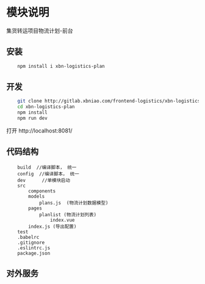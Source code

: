 # 模块说明

集货转运项目物流计划-前台

## 安装

```sh
    npm install i xbn-logistics-plan
```

## 开发

```sh
    git clone http://gitlab.xbniao.com/frontend-logistics/xbn-logistics-plan.git
    cd xbn-logistics-plan
    npm install 
    npm run dev
```
打开
    http://localhost:8081/


## 代码结构 

```dir
    build  //编译脚本， 统一
    config  //编译脚本， 统一
    dev      //单模块启动
    src
        components 
        models
            plans.js  (物流计划数据模型)
        pages
            planlist (物流计划列表)
                index.vue
        index.js (导出配置)
    test
    .babelrc
    .gitignore
    .eslintrc.js
    package.json

```

## 对外服务


